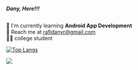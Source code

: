

***Dany, Here!!!***



##
:seedling: I'm currently learning **Android App Development** \
:email: Reach me at rafidanyr@gmail.com \
:student: college student


[![Top Langs](https://github-readme-stats.vercel.app/api/top-langs/?username=RadRasyad&layout=compact)](https://github.com/RadRasyad)

[![](https://img.shields.io/badge/LinkedIn-blue?logo=linkedin&logoColor=white&style=for-the-badge)](https://www.linkedin.com/in/rafi-dany-rasyad/)
